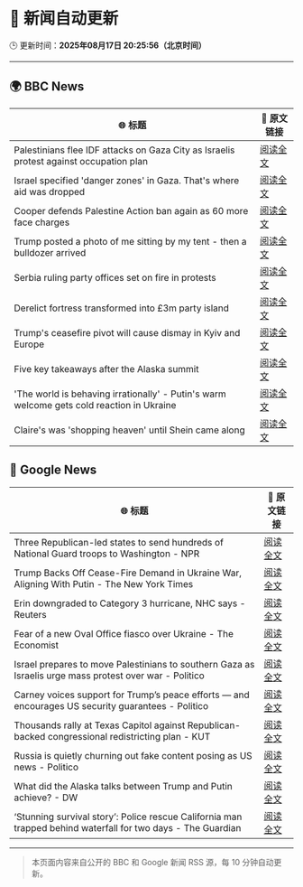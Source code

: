 # 🧠 新闻自动更新

🕒 更新时间：**2025年08月17日 20:25:56（北京时间）**

---

## 🌍 BBC News

| 🌐 标题 | 🔗 原文链接 |
|--------|-------------|
| Palestinians flee IDF attacks on Gaza City as Israelis protest against occupation plan | [阅读全文](https://www.bbc.com/news/articles/c2018wx3zlgo?at_medium=RSS&at_campaign=rss) |
| Israel specified 'danger zones' in Gaza. That's where aid was dropped | [阅读全文](https://www.bbc.com/news/videos/cn851l607djo?at_medium=RSS&at_campaign=rss) |
| Cooper defends Palestine Action ban again as 60 more face charges | [阅读全文](https://www.bbc.com/news/articles/c4gj93j2r2go?at_medium=RSS&at_campaign=rss) |
| Trump posted a photo of me sitting by my tent - then a bulldozer arrived | [阅读全文](https://www.bbc.com/news/articles/cx2x39d2jxvo?at_medium=RSS&at_campaign=rss) |
| Serbia ruling party offices set on fire in protests | [阅读全文](https://www.bbc.com/news/articles/c9qye9qvxn5o?at_medium=RSS&at_campaign=rss) |
| Derelict fortress transformed into £3m party island | [阅读全文](https://www.bbc.com/news/articles/crm4er70410o?at_medium=RSS&at_campaign=rss) |
| Trump's ceasefire pivot will cause dismay in Kyiv and Europe | [阅读全文](https://www.bbc.com/news/articles/clyvd2jpy1no?at_medium=RSS&at_campaign=rss) |
| Five key takeaways after the Alaska summit | [阅读全文](https://www.bbc.com/news/articles/c4gj9er0x0zo?at_medium=RSS&at_campaign=rss) |
| 'The world is behaving irrationally' - Putin's warm welcome gets cold reaction in Ukraine | [阅读全文](https://www.bbc.com/news/articles/ckg4mj4011lo?at_medium=RSS&at_campaign=rss) |
| Claire's was 'shopping heaven' until Shein came along | [阅读全文](https://www.bbc.com/news/articles/c23pek275p5o?at_medium=RSS&at_campaign=rss) |

## 📰 Google News

| 🌐 标题 | 🔗 原文链接 |
|--------|-------------|
| Three Republican-led states to send hundreds of National Guard troops to Washington - NPR | [阅读全文](https://news.google.com/rss/articles/CBMixwFBVV95cUxNWU9uWllLcDQ0eVJfLURRdGdmN0VhaEUzZWRCTGw4d3NjSzJkRTVJVHM5N1FRRmJTNTZrb0hHV3AtcTZfdERkdGFaVnNrZjdCMUFGOG9Mb19FUE9rME44cWdkUXZFZ192NHlBRWxHdmdWcXgxemhzd2JXS3BoOTdBS3prbWRxQXJTOTdwV0U3czA1aWw0cng1bUpXUHFTbGxKRzZEb2JRWnFDMTdPbjJjbzc0Vzh1NWd3TWpfYVBRd0VzLWpDOGRJ?oc=5) |
| Trump Backs Off Cease-Fire Demand in Ukraine War, Aligning With Putin - The New York Times | [阅读全文](https://news.google.com/rss/articles/CBMimAFBVV95cUxQUDlqY01BSzJUUXRoMDhIWlU4TUcxaWJtRWFrX01UbUhVUXFUTS1SQ3JNRVpnYmtBRThSOHdFRTZ2YU9DWWl1SW9ZaGRvNjlLTHVZVUJESlpGTGV5T0g0ZTZXekRZdXZJdXljTDRHWmROMV9wSWNFckRabW41S2tPWjFud0ZkbVZuSWV6dS0ydkw2Mnd5a2NGeQ?oc=5) |
| Erin downgraded to Category 3 hurricane, NHC says - Reuters | [阅读全文](https://news.google.com/rss/articles/CBMipAFBVV95cUxNYzVsVXdNQ3BPMDFtMW5MRmh1R2UyY25OeXJCZU9HVXZrVFJLa2xLLW5UU2FhZUlOOHhPc1R4dVFCS2RYN29lZS1UajkwZ2gzMTRWdGhDTnVWREJ1Q1RiQTRTVU5ZbHZtZGt3WnYyTjVXazFsaFJxRjJqeDAtZ1Jnc0k3UTdCYUNQMnl2WHdsQkVrSEpXdnVZWVJ2SUdFN01nZlY3UA?oc=5) |
| Fear of a new Oval Office fiasco over Ukraine - The Economist | [阅读全文](https://news.google.com/rss/articles/CBMikwFBVV95cUxOeDJNeXFmdkR5dDFZb3hZdXZnbm4zTTdEUFR4Z0I5OWpCZ3hTWF9OZFdQaXFqV3IxblBJcThfem8xWlh3RDBxLW9raV9Ndm9SOHBsTVM5dUZPREVBSTBKZW9CZE9qbDB2QnlNWTR6WERabUhrVkVfczdDWUdHOUNtdG5ZSUxHLVZldmxGUTNtUEZUbWc?oc=5) |
| Israel prepares to move Palestinians to southern Gaza as Israelis urge mass protest over war - Politico | [阅读全文](https://news.google.com/rss/articles/CBMie0FVX3lxTE4zZjhyNXVJdEI3cFpPZTJEZmo2WlJnSV9fU3piM00zTlFlanAyMVZESEY0R3hPS3dwU1FLUHkya2JUeDB2ZF9fcmJhUkhzcHNIV1FJbjhzaG14b0FWV2J1WFc5ZXZ6THRWaXBiODNrcUZURndwc3JpblMySQ?oc=5) |
| Carney voices support for Trump’s peace efforts — and encourages US security guarantees - Politico | [阅读全文](https://news.google.com/rss/articles/CBMiiAFBVV95cUxNUm5RbHZXVURjaS11anZqUWN4cERkS2xib0ZScldxQktlTU1mWGtuQ25nVHNSVVRnbTNNRnlmVFF6V014b1dLVHhrOGduOUV3bnJadDNYRFljdkdacW15SENHelN2V1JYSEdNdEVWZ0lYY3pBZGxxWlR2a1ZKc3JDYlM2TDl5OW9p?oc=5) |
| Thousands rally at Texas Capitol against Republican-backed congressional redistricting plan - KUT | [阅读全文](https://news.google.com/rss/articles/CBMiqwFBVV95cUxOUjZwWkw5VHhVcGU0NDN1V1FPdWxXS1I3bUQ5T2RIdG1JQUNrOE5GOXZidjNPZ1VWUjEzWUFwdDZJcFVVcmpWODE4TTVDVUhGZC1IS3gxWDdVRlNqZExzWkxmWi1jZVBzZlBwOHNudVk3dlB4NVBhdEdFUW9MQWRISGRPd0phMklxeUYxQmRPcmYtd3J6SXlnQW1zemVheklHZ01oX3FDQzRVTEk?oc=5) |
| Russia is quietly churning out fake content posing as US news - Politico | [阅读全文](https://news.google.com/rss/articles/CBMimgFBVV95cUxOYnBaWjZkOU5pUHhVQUlwcGpFdDhXV1ZBVXhQcjBVUnhCNFkySWptcFlKV1VVanQ4ell5X3pfZWRFeTAxUUNBbktzZjdMVVRuYXg0czZMNy1fYnNILXQ0QW1nU3dxbmpOOGdaRzdfQWx4OTQ2cHR0NTROZlJfTmpmREVKSk01d3lDYldYa2p1WnFLdnhfbEhFZnlR?oc=5) |
| What did the Alaska talks between Trump and Putin achieve? - DW | [阅读全文](https://news.google.com/rss/articles/CBMilAFBVV95cUxPbFY3aS1uZGVmSndPVlhwOGJSYVlyak9sS2xabTI2YXE3SFF6TjNOc3FCN1NCVWw3MllOdDVDejlmVENUM2F6SkhHclEyMFFnRTVMRWlRV19XNGl6QjFsZGFqYmhjdGpTeHQ5aGl4SVk2QmxFLUszcnMtYkIyMEY0OFpTZGl1aW9HUkdxaXhIU3dEVlNQ0gGUAUFVX3lxTE9KT1Q1OWQwM2tWbEZ3eWJnVjh0ZEJoMUN2R2FydnFKb0JlSUlTWHlqU1lIS200X1Nodi1mbGREZFBOekRmX2JUblBFVkpCUHZHcDE3cHM2U0ItdmRFX3BRNmwxdXJWcjFtREU2dlJ0YmdHRHpxc1R4NXFuQWNLZG96NE53TTUzaEdlNzlwc2IzYUE1cEM?oc=5) |
| ‘Stunning survival story’: Police rescue California man trapped behind waterfall for two days - The Guardian | [阅读全文](https://news.google.com/rss/articles/CBMiowFBVV95cUxNam9wMF9jUzdaTzlEOVpsbnpuWERldFhuczFUcHFwaU11eGliYTVsUjRXR1Y1UjRRU19adWNTR0FHUnVvb2tNd202Z3R5X0EzYmJyb0ZTR0NoUVpuendwRjMyNEZzR3V3SE5ReWY0U0dxMnE3M2UyMklyRkFXZkJZUXgtY2psN3FLVTdMdnotV1ZnVGtnM2VCQW1POHE1Z0ticVVV?oc=5) |

---
> 本页面内容来自公开的 BBC 和 Google 新闻 RSS 源，每 10 分钟自动更新。